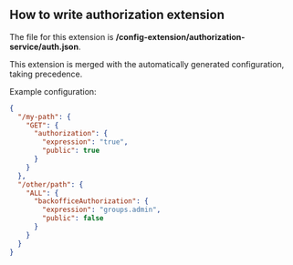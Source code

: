 ## How to write authorization extension

The file for this extension is **/config-extension/authorization-service/auth.json**.

This extension is merged with the automatically generated configuration, taking precedence.


Example configuration:

```json
{
  "/my-path": {
    "GET": {
      "authorization": {
        "expression": "true",
        "public": true
      }
    }
  },
  "/other/path": {
    "ALL": {
      "backofficeAuthorization": {
        "expression": "groups.admin",
        "public": false
      }
    }
  }
}
```
